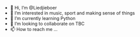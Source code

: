 - 👋 Hi, I’m @Liedjieboer
- 👀 I’m interested in music, sport and making sense of things
- 🌱 I’m currently learning Python
- 💞️ I’m looking to collaborate on TBC
- 📫 How to reach me ...

<!---
Liedjieboer/Liedjieboer is a ✨ special ✨ repository because its `README.md` (this file) appears on your GitHub profile.
You can click the Preview link to take a look at your changes.
--->
